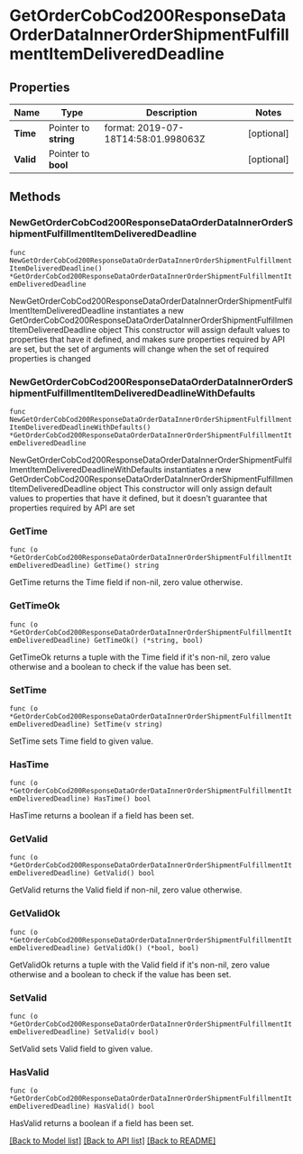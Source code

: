 # GetOrderCobCod200ResponseDataOrderDataInnerOrderShipmentFulfillmentItemDeliveredDeadline

## Properties

Name | Type | Description | Notes
------------ | ------------- | ------------- | -------------
**Time** | Pointer to **string** | format: 2019-07-18T14:58:01.998063Z  | [optional] 
**Valid** | Pointer to **bool** |  | [optional] 

## Methods

### NewGetOrderCobCod200ResponseDataOrderDataInnerOrderShipmentFulfillmentItemDeliveredDeadline

`func NewGetOrderCobCod200ResponseDataOrderDataInnerOrderShipmentFulfillmentItemDeliveredDeadline() *GetOrderCobCod200ResponseDataOrderDataInnerOrderShipmentFulfillmentItemDeliveredDeadline`

NewGetOrderCobCod200ResponseDataOrderDataInnerOrderShipmentFulfillmentItemDeliveredDeadline instantiates a new GetOrderCobCod200ResponseDataOrderDataInnerOrderShipmentFulfillmentItemDeliveredDeadline object
This constructor will assign default values to properties that have it defined,
and makes sure properties required by API are set, but the set of arguments
will change when the set of required properties is changed

### NewGetOrderCobCod200ResponseDataOrderDataInnerOrderShipmentFulfillmentItemDeliveredDeadlineWithDefaults

`func NewGetOrderCobCod200ResponseDataOrderDataInnerOrderShipmentFulfillmentItemDeliveredDeadlineWithDefaults() *GetOrderCobCod200ResponseDataOrderDataInnerOrderShipmentFulfillmentItemDeliveredDeadline`

NewGetOrderCobCod200ResponseDataOrderDataInnerOrderShipmentFulfillmentItemDeliveredDeadlineWithDefaults instantiates a new GetOrderCobCod200ResponseDataOrderDataInnerOrderShipmentFulfillmentItemDeliveredDeadline object
This constructor will only assign default values to properties that have it defined,
but it doesn't guarantee that properties required by API are set

### GetTime

`func (o *GetOrderCobCod200ResponseDataOrderDataInnerOrderShipmentFulfillmentItemDeliveredDeadline) GetTime() string`

GetTime returns the Time field if non-nil, zero value otherwise.

### GetTimeOk

`func (o *GetOrderCobCod200ResponseDataOrderDataInnerOrderShipmentFulfillmentItemDeliveredDeadline) GetTimeOk() (*string, bool)`

GetTimeOk returns a tuple with the Time field if it's non-nil, zero value otherwise
and a boolean to check if the value has been set.

### SetTime

`func (o *GetOrderCobCod200ResponseDataOrderDataInnerOrderShipmentFulfillmentItemDeliveredDeadline) SetTime(v string)`

SetTime sets Time field to given value.

### HasTime

`func (o *GetOrderCobCod200ResponseDataOrderDataInnerOrderShipmentFulfillmentItemDeliveredDeadline) HasTime() bool`

HasTime returns a boolean if a field has been set.

### GetValid

`func (o *GetOrderCobCod200ResponseDataOrderDataInnerOrderShipmentFulfillmentItemDeliveredDeadline) GetValid() bool`

GetValid returns the Valid field if non-nil, zero value otherwise.

### GetValidOk

`func (o *GetOrderCobCod200ResponseDataOrderDataInnerOrderShipmentFulfillmentItemDeliveredDeadline) GetValidOk() (*bool, bool)`

GetValidOk returns a tuple with the Valid field if it's non-nil, zero value otherwise
and a boolean to check if the value has been set.

### SetValid

`func (o *GetOrderCobCod200ResponseDataOrderDataInnerOrderShipmentFulfillmentItemDeliveredDeadline) SetValid(v bool)`

SetValid sets Valid field to given value.

### HasValid

`func (o *GetOrderCobCod200ResponseDataOrderDataInnerOrderShipmentFulfillmentItemDeliveredDeadline) HasValid() bool`

HasValid returns a boolean if a field has been set.


[[Back to Model list]](../README.md#documentation-for-models) [[Back to API list]](../README.md#documentation-for-api-endpoints) [[Back to README]](../README.md)


